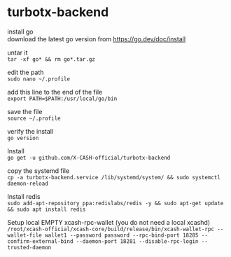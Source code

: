 # turbotx-backend

install go  
download the latest go version from https://go.dev/doc/install
 
untar it  
`tar -xf go* && rm go*.tar.gz`
 
edit the path  
`sudo nano ~/.profile`
 
add this line to the end of the file  
`export PATH=$PATH:/usr/local/go/bin`
 
save the file  
`source ~/.profile`
 
verify the install  
`go version`

Install  
`go get -u github.com/X-CASH-official/turbotx-backend`

copy the systemd file  
`cp -a turbotx-backend.service /lib/systemd/system/ && sudo systemctl daemon-reload`

Install redis  
`sudo add-apt-repository ppa:redislabs/redis -y && sudo apt-get update && sudo apt install redis`

Setup local EMPTY xcash-rpc-wallet (you do not need a local xcashd)  
`/root/xcash-official/xcash-core/build/release/bin/xcash-wallet-rpc --wallet-file wallet1 --password password --rpc-bind-port 18285 --confirm-external-bind --daemon-port 18281 --disable-rpc-login --trusted-daemon`


